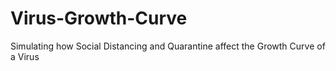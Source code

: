 # Virus-Growth-Curve
Simulating how Social Distancing and Quarantine affect the Growth Curve of a Virus
